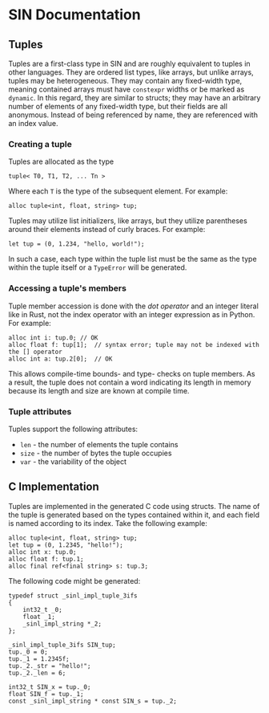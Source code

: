 # SIN Documentation

## Tuples

Tuples are a first-class type in SIN and are roughly equivalent to tuples in other languages. They are ordered list types, like arrays, but unlike arrays, tuples may be heterogeneous. They may contain any fixed-width type, meaning contained arrays must have `constexpr` widths or be marked as `dynamic`. In this regard, they are similar to structs; they may have an arbitrary number of elements of any fixed-width type, but their fields are all anonymous. Instead of being referenced by name, they are referenced with an index value.

### Creating a tuple

Tuples are allocated as the type

    tuple< T0, T1, T2, ... Tn >

Where each `T` is the type of the subsequent element. For example:

    alloc tuple<int, float, string> tup;

Tuples may utilize list initializers, like arrays, but they utilize parentheses around their elements instead of curly braces. For example:

    let tup = (0, 1.234, "hello, world!");

In such a case, each type within the tuple list must be the same as the type within the tuple itself or a `TypeError` will be generated.

### Accessing a tuple's members

Tuple member accession is done with the _dot operator_ and an integer literal like in Rust, not the index operator with an integer expression as in Python. For example:

    alloc int i: tup.0; // OK
    alloc float f: tup[1];  // syntax error; tuple may not be indexed with the [] operator
    alloc int a: tup.2[0];  // OK

This allows compile-time bounds- and type- checks on tuple members. As a result, the tuple does not contain a word indicating its length in memory because its length and size are known at compile time.

### Tuple attributes

Tuples support the following attributes:

* `len` - the number of elements the tuple contains
* `size` - the number of bytes the tuple occupies
* `var` - the variability of the object

## C Implementation

Tuples are implemented in the generated C code using structs. The name of the tuple is generated based on the types contained within it, and each field is named according to its index. Take the following example:

    alloc tuple<int, float, string> tup;
    let tup = (0, 1.2345, "hello!");
    alloc int x: tup.0;
    alloc float f: tup.1;
    alloc final ref<final string> s: tup.3;

The following code might be generated:

    typedef struct _sinl_impl_tuple_3ifs
    {
        int32_t _0;
        float _1;
        _sinl_impl_string *_2;
    };

    _sinl_impl_tuple_3ifs SIN_tup;
    tup._0 = 0;
    tup._1 = 1.2345f;
    tup._2._str = "hello!";
    tup._2._len = 6;

    int32_t SIN_x = tup._0;
    float SIN_f = tup._1;
    const _sinl_impl_string * const SIN_s = tup._2;
